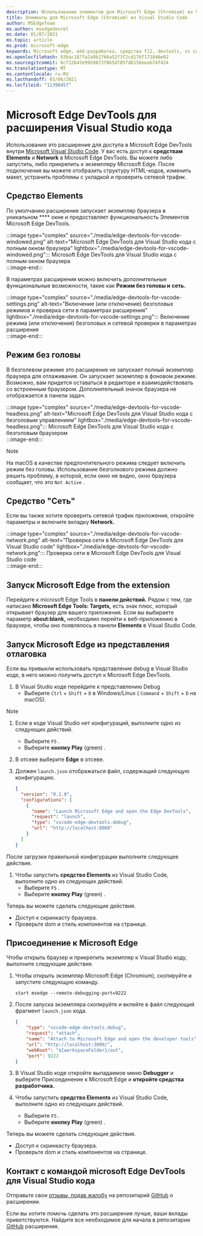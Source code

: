 ```yaml
---
description: Использование элементов для Microsoft Edge (Chromium) из Visual Studio Кода
title: Элементы для Microsoft Edge (Chromium) из Visual Studio Code
author: MSEdgeTeam
ms.author: msedgedevrel
ms.date: 01/07/2021
ms.topic: article
ms.prod: microsoft-edge
keywords: Microsoft edge, веб-разработка, средства f12, devtools, vs code, visual studio code, elements
ms.openlocfilehash: 83bac187fa2a9b1766a52f3f2cd176f171846e02
ms.sourcegitcommit: 6cf12643e9959873f8b5d785fd6158eeab74f424
ms.translationtype: MT
ms.contentlocale: ru-RU
ms.lasthandoff: 03/06/2021
ms.locfileid: "11398457"
---
```

# <a name="microsoft-edge-devtools-for-visual-studio-code-extension"></a>Microsoft Edge DevTools для расширения Visual Studio кода  

Использование <!--the [Microsoft Edge DevTools for Visual Studio Code][VisualstudioMarketplaceElementsMicrosoftEdgeChromium] -->это расширение для доступа в Microsoft Edge DevTools внутри [Microsoft Visual Studio Code][VisualstudioCode].  У вас есть доступ к **средствам Elements** и **Network** в Microsoft Edge DevTools.  Вы можете либо запустить, либо прикрепить к экземпляру Microsoft Edge.  После подключения вы можете отобразить структуру HTML-кодов, изменить макет, устранить проблемы с укладкой и проверить сетевой трафик.  

## <a name="elements-tool"></a>Средство Elements  

По умолчанию расширение запускает экземпляр браузера в уникальном **** окне и предоставляет функциональность Элементов Microsoft Edge DevTools.  

:::image type="complex" source="./media/edge-devtools-for-vscode-windowed.png" alt-text="Microsoft Edge DevTools для Visual Studio кода с полным окном браузера" lightbox="./media/edge-devtools-for-vscode-windowed.png":::
   Microsoft Edge DevTools для Visual Studio кода с полным окном браузера  
:::image-end:::  

В параметрах расширения можно включить дополнительные функциональные возможности, такие как **Режим без головы и** **сеть.**  

:::image type="complex" source="./media/edge-devtools-for-vscode-settings.png" alt-text="Включение (или отключение) безголовых режимов и проверка сети в параметрах расширения" lightbox="./media/edge-devtools-for-vscode-settings.png":::
   Включение режима \(или отключения\) безголовых и сетевой проверки в параметрах расширения  
:::image-end:::  

## <a name="headless-mode"></a>Режим без головы  

В безголевом режиме это расширение не запускает полный экземпляр браузера для отлаживания.  Он запускает экземпляр в фоновом режиме.  Возможно, вам придется оставаться в редакторе и взаимодействовать со встроенным браузером.  Дополнительный значок браузера не отображается в панели задач.  

:::image type="complex" source="./media/edge-devtools-for-vscode-headless.png" alt-text="Microsoft Edge DevTools для Visual Studio кода с безголовым управлением" lightbox="./media/edge-devtools-for-vscode-headless.png":::
   Microsoft Edge DevTools для Visual Studio кода с безголовым браузером  
:::image-end:::  

> [!NOTE]
> На macOS в качестве предпочтительного режима следует включить режим без головы.  Использование безголкового режима должно решить проблему, в которой, если окно не видно, окно браузера сообщает, что это `Not Active` .  

## <a name="network-tool"></a>Средство "Сеть"  

Если вы также хотите проверить сетевой трафик приложения, откройте параметры и включите вкладку **Network.**  

:::image type="complex" source="./media/edge-devtools-for-vscode-network.png" alt-text="Проверка сети в Microsoft Edge DevTools для Visual Studio code" lightbox="./media/edge-devtools-for-vscode-network.png":::
    Проверка сети в Microsoft Edge DevTools для Visual Studio code  
:::image-end:::  

## <a name="launching-microsoft-edge-from-the-extension"></a>Запуск Microsoft Edge from the extension  

Перейдите к microsoft Edge Tools в **панели действий.**  Рядом с тем, где написано **Microsoft Edge Tools: Targets,** есть знак плюс, который открывает браузер для вашего приложения.  Если вы выбираете параметр **about:blank,** необходимо перейти к веб-приложению в браузере, чтобы оно появлялось в панели **Elements** в Visual Studio Code.  

## <a name="launching-microsoft-edge-from-the-debug-view"></a>Запуск Microsoft Edge из представления отлаговка  

Если вы привыкли использовать представление debug в Visual Studio коде, в него можно получить доступ к Microsoft Edge DevTools.  

1.  В Visual Studio коде перейдите к представлению Debug 
    *   Выберите `Ctrl` + `Shift` + `D` в Windows/Linux \( `Command` + `Shift` + `D` на macOS\).  

<!--TODO:  Is this section intended to be optional  -->  
> [!NOTE]
> 1.  Если в коде Visual Studio нет конфигураций, выполните одно из следующих действий.  
>     *   Выберите `F5` .  
>     *   Выберите **кнопку Play** \(green\) .  
> 1.  В отсеве выберите **Edge** в отсеве.  
> 1.  Должен `launch.json` отображаться файл, содержащий следующую конфигурацию.  
>     
>     ```json
>     {
>       "version": "0.2.0",
>       "configurations": [
>         {
>           "name": "Launch Microsoft Edge and open the Edge DevTools",
>           "request": "launch",
>           "type": "vscode-edge-devtools.debug",
>           "url": "http://localhost:8080"
>         }
>       ]
>     }
>     ```  
>     
> После загрузки правильной конфигурации выполните следующее действие.  

1.  Чтобы запустить **средство Elements** из Visual Studio Code, выполните одно из следующих действий. 
    *   Выберите `F5` .  
    *   Выберите **кнопку Play** \(green\) .  
         
Теперь вы можете сделать следующие действия.  

*   Доступ к скринкасту браузера.  
*   Проверьте dom и стиль компонентов на странице.  

## <a name="attaching-to-microsoft-edge"></a>Присоединение к Microsoft Edge  

Чтобы открыть браузер и прикрепить экземпляр к Visual Studio коду, выполните следующие действия. 

1.  Чтобы открыть экземпляр Microsoft Edge \(Chromium\), скопируйте и запустите следующую команду.  
    
    ```shell
    start msedge --remote-debugging-port=9222
    ```  
    
1.  После запуска экземпляра скопируйте и вклейте в файл следующий фрагмент `launch.json` кода.  
    
    ```json
    {
        "type": "vscode-edge-devtools.debug",
        "request": "attach",
        "name": "Attach to Microsoft Edge and open the developer tools",
        "url": "http://localhost:3000/",
        "webRoot": "${workspaceFolder}/out",
        "port": 9222
    }
    ```  
    
1.  В Visual Studio коде откройте выпадаемое меню **Debugger** и выберите Присоединение к Microsoft Edge и **откройте средства разработчика.**  
1.  Чтобы запустить **средство Elements** из Visual Studio Code, выполните одно из следующих действий. 
    *   Выберите `F5` .  
    *   Выберите **кнопку Play** \(green\) .  
         
Теперь вы можете сделать следующие действия.  

*   Доступ к скринкасту браузера.  
*   Проверьте dom и стиль компонентов на странице.  
    
## <a name="getting-in-touch-with-the-microsoft-edge-devtools-for-visual-studio-code-extension-team"></a>Контакт с командой microsoft Edge DevTools для Visual Studio кода  

Отправьте свои [отзывы, подав жалобу][GithubMicrosoftVscodeEdgeDevtoolsNewIssue] на репозитарий [GitHub][GithubMicrosoftVscodeEdgeDevtools] о расширении.  

Если вы хотите помочь сделать <!--the Microsoft Edge DevTools for Visual Studio Code -->это расширение лучше, ваши вклады приветствуются.  Найдите все необходимое для начала в репозитарии [GitHub][GithubMicrosoftVscodeEdgeDevtools] расширения.  

<!--links -->  

[VisualstudioCode]: https://code.visualstudio.com "Visual Studio Код"  
[VisualStudioCodeDocs]: https://code.visualstudio.com/Docs "Документация | Visual Studio Код"   

[GithubMicrosoftVscodeEdgeDevtools]: https://github.com/Microsoft/vscode-edge-devtools "Microsoft/vscode-edge-devtools | GitHub"  
[GithubMicrosoftVscodeEdgeDevtoolsNewIssue]: https://github.com/Microsoft/vscode-edge-devtools/issues/new "Новая проблема — microsoft/vscode-edge-devtools | GitHub"

[VisualstudioMarketplaceElementsMicrosoftEdgeChromium]: https://marketplace.visualstudio.com/items?itemName=ms-edgedevtools.vscode-edge-devtools "Microsoft Edge Tools для Visual Studio кода"  
